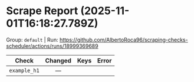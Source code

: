 # Scrape Report (2025-11-01T16:18:27.789Z)

Group: `default`  |  Run: https://github.com/AlbertoRoca96/scraping-checks-scheduler/actions/runs/18999369689

| Check | Changed | Keys | Error |
|---|:---:|:--|:--|
| `example_h1` | — |  |  |
